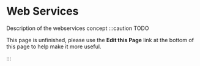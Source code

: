 Web Services
============
Description of the webservices concept
:::caution TODO

This page is unfinished, please use the **Edit this Page** link at the bottom of this page to help make it more useful.

:::
